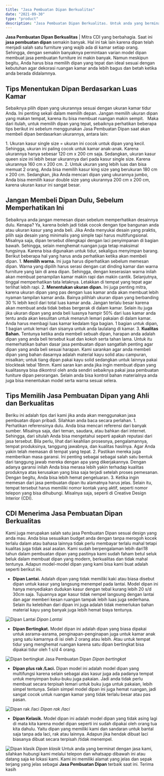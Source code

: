 ```yaml
---
title: "Jasa Pembuatan Dipan Berkualitas"
date: "2021-09-30"
type: "product"
description: "Jasa Pembuatan Dipan Berkualitas. Untuk anda yang berminat dengan jasa kami, silahkan hubungi kami melalui telepon dan whatsapp dibawah ini atau datang saja..."
---
```


**Jasa Pembuatan Dipan Berkualitas** | Mitra CDI yang berbahagia. Saat ini **jasa pembuatan dipan** semakin banyak. Hal ini tak lain karena dipan telah menjadi salah satu furniture yang wajib ada di kamar setiap orang. Sehingga, dengan semakin banyaknya permintaan varian model dipan membuat jasa pembuatan furniture ini makin banyak. Namun meskipun begitu, Anda harus bisa memilih dipan yang tepat dan ideal sesuai dengan kebutuhan agar dekorasi ruangan kamar anda lebih bagus dan betah ketika anda berada didalamnya.

 ## Tips Menentukan Dipan Berdasarkan Luas Kamar
Sebaiknya pilih dipan yang ukurannya sesuai dengan ukuran kamar tidur Anda. Ini penting sekali dalam memilih depan. Jangan memilih ukuran dipan yang makan tempat, karena itu bisa membuat ruangan makin sempit.   Maka dari itulah, untuk memilih dipan yang tepat, sebaiknya perhatikan beberapa tips berikut ini sebelum menggunakan Jasa Pembuatan Dipan saat akan membeli dipan berdasarkan ukurannya, antara lain:

1\. Ukuran kasur single size = ukuran ini cocok untuk dipan yang kecil. Sehingga, ukuran ini paling cocok untuk kamar anak-anak. Karena ukurannya hanya sebesar 120 cm x 200 cm saja. Sedangkan, ukuran kasur queen size ini lebih besar ukurannya dari pada kasur single size. Karena ukurannya 160 cm x 200 cm.
2\. Untuk ukuran yang lebih luas dan bisa memuat 2 orang, Anda bisa memilih kasur king size yang berukuran 180 cm x 200 cm. Sedangkan, jika Anda mencari dipan yang ukurannya jumbo, Anda bisa memilih kasur double size yang ukurannya 200 cm x 200 cm, karena ukuran kasur ini sangat besar.

 ## Jangan Membeli Dipan Dulu, Sebelum Memperhatikan Ini
    
Sebaiknya anda jangan memesan dipan sebelum memperhatikan desainnya dulu. Kenapa? Ya, karena boleh jadi tidak cocok dengan tipe bangunan anda atau ukuran kasur yang anda beli. Jika Anda menyukai desain yang praktis, pilih saja desain yang minimalis yang simple tapi harus multifungsional. Misalnya saja, dipan tersebut dilengkapi dengan laci penyimpanan di bagian bawah. Sehingga, selain menghemat ruangan juga tetap maksimal fungsinya. Karena bisa digunakan untuk tidur, sekaligus menyimpan barang. Berikut beberapa hal yang harus anda perhatikan ketika akan membeli dipan.
1\. **Memilih warna.** Ini juga harus diperhatikan sebelum memesan dipan. Warna yang dipilih harus serasi dengan cat dinding kamar dan warna furniture yang lain di area dipan. Sehingga, dengan keserasian warna inilah akan membuat penampilan kamar makin rapi dan makin cantik. Selanjutnya, tinggal memperhatikan tata letaknya. Letakkan di tempat yang tepat agar terlihat lebih rapi.
2\. **Menentukan ukuran dipan.** Ini juga penting mitra, karena ukuran dipan yang pas dengan luas kamar anda akan membuat lebih nyaman tampilan kamar anda. Bainya pilihlah ukuran dipan yang berbanding 30 % lebih kecil dari total luas kamar anda. Jangan terlalu besar karena akan membuat anda tidak bebas bergerak di dalam kamar. Selain itu juga jika ukuran dipan yang anda beli luasnya hampir 50% dari luas kamar anda tentu anda akan kesulitan untuk menaruh lemari pakaian di dalam kamar. Anda harus membagi luas kamar kedalam tiga bagian. 1 bagian untuk dipan, 1 bagian untuk lemari dan sisanya untuk anda laulalang di kamar.
3\. **Kualitas Bahan.** Tentunya ketika anda membeli sebuah dipan, harapan anda adalah dipan yang anda beli tersebut kuat dan kokoh serta tahan lama. Untuk itu memerhatikan bahan dasar jasa pembuatan dipan sangatlah penting agar dipan yang anda beli sesuai harapan. Kami sarankan agar anda membeli dipan yang bahan dasarnya adalah material kayu solid atau campuran, misalkan; untuk tiang dipan pakai kayu solid sedangkan untuk lainnya pakai blockteak tebal 18mm. Kami saran kan anda jika ingin membuat dipan yang kualitasnya bisa dikontrol oleh anda sendiri sebaiknya pakai jasa pembuatan funiture dipan perorangan. Selain anda bisa kontrol bahan materialnya anda juga bisa menentukan model serta warna sesuai selera.

 ## Tips Memilih Jasa Pembuatan Dipan yang Ahli dan Berkualitas
    
Beriku ini adalah tips dari kami jika anda akan menggunakan jasa pembuatan dipan pribadi. Silahkan anda baca secara perlahan.
1\. Perhatikan referensinya dulu. Anda bisa mencari referensi dari banyak sumber. Misalnya saja, dari teman, saudara, atau bahkan dari internet. Sehingga, dari situlah Anda bisa mengetahui seperti apakah reputasi dari jasa tersebut. Bila perlu, lihat dari keahlian prosesnya, pengalamannya, tempat produksinya, tanggung jawabnya, dan kualitas hasilnya. Agar Anda yakin telah memasan di tempat yang tepat.
2\. Pastikan mereka juga memberikan masa garansi. Ini penting sebagai sebagai salah satu bentuk dari tanggung jawab mereka dengan apa yang dikerjakannya. Dengan adanya garansi inilah Anda bisa merasa lebih yakin terhadap kualitas produknya atas kerusakan yang bisa saja terjadi setelah proses pemesanan. Dengan begitu, Anda bisa lebih hemat pengeluaran.
3\. Ketika ingin memesan dari jasa pembuatan dipan itu alamatnya harus jelas. Selain itu, tempat tersebut harus memiliki nomor kontak yang aktif, seperti nomor telepon yang bisa dihubungi. Misalnya saja, seperti di Creative Design Interior (CDI).

 ## CDI Menerima Jasa Pembuatan Dipan Berkualitas
    
Kami juga merupakan salah satu jasa Pembuatan Dipan sesuai design yang anda mau. Anda bisa sesuaikan budget anda dengan tanpa merogoh kocek terlalu dalam atau bahasa lainnya tidak perlu membayar terlalu mahal tetapi kualitas juga tidak asal asalan. Kami sudah berpengalaman lebih dari18 tahun dalam pembuatan dipan yang pastinya kami sudah faham betul seluk beluk dalam membuat dipan yang modern, berkualitas dan tidak mahal tentunya. Adapun model-model dipan yang kami bisa kami buat adalah seperti berikut ini.
- **Dipan Lantai.** Adalah dipan yang tidak memiliki kaki atau biasa disebut dipan untuk kasur yang langsung menempel pada lantai. Model dipan ini hanya menyediakan dudukan kasur dengan tebal kurang lebih 20 s/d 30cm saja. Tujuannya agar kasur tidak nempel langsung dengan lantai dan agar memberi kesan ruangan tampak lebih luas juga sederhana. Selain itu kelebihan dari dipan ini juga adalah tidak memerlukan bahan material kayu yang banyak juga lebih hemat biaya tentunya.

![Dipan Lantai](/images/product/dipan-lantai.jpg)
*Dipan Lantai*
- **Dipan Bertingkat.** Model dipan ini adalah dipan yang biasa dipakai untuk asrama-asrama, penginapan-penginapan juga untuk kamar anak yang satu kamarnya di isi oleh 2 orang atau lebih. Atau untuk tempat tidur yang menghemat ruangan karena satu dipan bertingkat bisa dipakai tidur oleh 1 s/d 4 orang.

![Dipan bertingkat Jasa Pembuatan Dipan](/images/product/dipan-bertingkat.jpg)
*Dipan bertingkat*
- **Dipan plus rak /Laci.** Dipan model ini adalah model dipan yang multifungsi karena selain sebagai alas kasur juga ada padanya tempat untuk menyimpan buku-buku juga pakaian. Jadi anda tidak perlu membuat secara terpisah lemari untuk buku juga untuk pakaian, lebih simpel tentunya. Selain simpel model dipan ini juga hemat ruangan, jadi sangat cocok untuk ruangan kamar yang tidak terlalu besar atau pas pasan.

![Dipan rak /laci](/images/product/dipan-rak-laci.jpg)
*Dipan rak /laci*
- **Dipan Kelasik.** Model dipan ini adalah model dipan yang tidak asing lagi di mata kita karena model dipan seperti ini sudah dipakai oleh orang tua kita dahulu. Yaitu dipan yang memiliki kami dan sandaran untuk bantal saja tanpa ada laci, rak atau lainnya. Adapun jika hendak dibuat laci biasanya dibuat secara terpisah /tidak menempel.

![Dipan klasik](/images/product/dipan-klasik.jpg)
*Dipan klasik*
Untuk anda yang berminat dengan jasa kami, silahkan hubungi kami melalui telepon dan whatsapp dibawah ini atau datang saja ke lokasi kami. Kami ini memiliki alamat yang jelas dan sepak terjang yang jelas sebagai **Jasa Pembuatan Dipan** terbaik saat ini. Terima kasih
